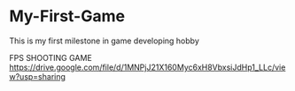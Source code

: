 # My-First-Game
This is my first milestone in game developing hobby 

FPS SHOOTING GAME 
https://drive.google.com/file/d/1MNPjJ21X160Myc6xH8VbxsiJdHp1_LLc/view?usp=sharing
